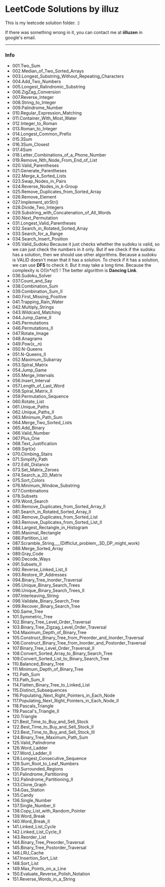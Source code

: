 LeetCode Solutions by illuz
===

This is my leetcode solution folder. :)  
  
If there was something wrong in it, you can contact me at **iilluzen** in google's email.  

---

### Info

- 001.Two_Sum
- 002.Median_of_Two_Sorted_Arrays
- 003.Longest_Substring_Without_Repeating_Characters
- 004.Add_Two_Numbers
- 005.Longest_Ralindromic_Substring
- 006.ZigZag_Conversion
- 007.Reverse_Integer
- 008.String_to_Integer
- 009.Palindrome_Number
- 010.Regular_Expression_Matching
- 011.Container_With_Most_Water
- 012.Integer_to_Roman
- 013.Roman_to_Integer
- 014.Longest_Common_Prefix
- 015.3Sum
- 016.3Sum_Closest
- 017.4Sum
- 018.Letter_Combinations_of_a_Phone_Number
- 019.Remove_Nth_Node_From_End_of_List
- 020.Valid_Parentheses
- 021.Generate_Parentheses
- 022.Merge_k_Sorted_Lists
- 023.Swap_Nodes_in_Pairs
- 024.Reverse_Nodes_in_k-Group
- 025.Remove_Duplicates_from_Sorted_Array
- 026.Remove_Element
- 027.Implement_strStr()
- 028.Divide_Two_Integers
- 029.Substring_with_Concatenation_of_All_Words
- 030.Next_Permutation
- 031.Longest_Valid_Parentheses
- 032.Search_in_Rotated_Sorted_Array
- 033.Search_for_a_Range
- 034.Search_Insert_Position
- 035.Valid_Sudoku
     Because it just checks whether the sudoku is valid, so we can just check the numbers in it only.
     But if we check if the sudoku has a solution, then we should use other algorithms. Because a sudoku is VALID doesn't mean that it has a solution.
     To check if it has a solution, we can use **DFS** to check it. But it may take a long time. Because the complexity is O((n*n)!) !
     The better algorithm is **Dancing Link**.
- 036.Sudoku_Solver
- 037.Count_and_Say
- 038.Combination_Sum
- 039.Combination_Sum_II
- 040.First_Missing_Positive
- 041.Trapping_Rain_Water
- 042.Multiply_Strings
- 043.Wildcard_Matching
- 044.Jump_Game_II
- 045.Permutations
- 046.Permutations_II
- 047.Rotate_Image
- 048.Anagrams
- 049.Pow(x,_n)
- 050.N-Queens
- 051.N-Queens_II
- 052.Maximum_Subarray
- 053.Spiral_Matrix
- 054.Jump_Game
- 055.Merge_Intervals
- 056.Insert_Interval
- 057.Length_of_Last_Word
- 058.Spiral_Matrix_II
- 059.Permutation_Sequence
- 060.Rotate_List
- 061.Unique_Paths
- 062.Unique_Paths_II
- 063.Minimum_Path_Sum
- 064.Merge_Two_Sorted_Lists
- 065.Add_Binary
- 066.Valid_Number
- 067.Plus_One
- 068.Text_Justification
- 069.Sqrt(x)
- 070.Climbing_Stairs
- 071.Simplify_Path
- 072.Edit_Distance
- 073.Set_Matrix_Zeroes
- 074.Search_a_2D_Matrix
- 075.Sort_Colors
- 076.Minimum_Window_Substring
- 077.Combinations
- 078.Subsets
- 079.Word_Search
- 080.Remove_Duplicates_from_Sorted_Array_II
- 081.Search_in_Rotated_Sorted_Array_II
- 082.Remove_Duplicates_from_Sorted_List
- 083.Remove_Duplicates_from_Sorted_List_II
- 084.Largest_Rectangle_in_Histogram
- 085.Maximal_Rectangle
- 086.Partition_List
- 087.Scramble_String___(Difficlut_problem,_3D_DP_might_work)
- 088.Merge_Sorted_Array
- 089.Gray_Code
- 090.Decode_Ways
- 091.Subsets_II
- 092.Reverse_Linked_List_II
- 093.Restore_IP_Addresses
- 094.Binary_Tree_Inorder_Traversal
- 095.Unique_Binary_Search_Trees
- 096.Unique_Binary_Search_Trees_II
- 097.Interleaving_String
- 098.Validate_Binary_Search_Tree
- 099.Recover_Binary_Search_Tree
- 100.Same_Tree
- 101.Symmetric_Tree
- 102.Binary_Tree_Level_Order_Traversal
- 103.Binary_Tree_Zigzag_Level_Order_Traversal
- 104.Maximum_Depth_of_Binary_Tree
- 105.Construct_Binary_Tree_from_Preorder_and_Inorder_Traversal
- 106.Construct_Binary_Tree_from_Inorder_and_Postorder_Traversal
- 107.Binary_Tree_Level_Order_Traversal_II
- 108.Convert_Sorted_Array_to_Binary_Search_Tree
- 109.Convert_Sorted_List_to_Binary_Search_Tree
- 110.Balanced_Binary_Tree
- 111.Minimum_Depth_of_Binary_Tree
- 112.Path_Sum
- 113.Path_Sum_II
- 114.Flatten_Binary_Tree_to_Linked_List
- 115.Distinct_Subsequences
- 116.Populating_Next_Right_Pointers_in_Each_Node
- 117.Populating_Next_Right_Pointers_in_Each_Node_II
- 118.Pascals_Triangle
- 119.Pascal's_Triangle_II
- 120.Triangle
- 121.Best_Time_to_Buy_and_Sell_Stock
- 122.Best_Time_to_Buy_and_Sell_Stock_II
- 123.Best_Time_to_Buy_and_Sell_Stock_III
- 124.Binary_Tree_Maximum_Path_Sum
- 125.Valid_Palindrome
- 126.Word_Ladder
- 127.Word_Ladder_II
- 128.Longest_Consecutive_Sequence
- 129.Sum_Root_to_Leaf_Numbers
- 130.Surrounded_Regions
- 131.Palindrome_Partitioning
- 132.Palindrome_Partitioning_II
- 133.Clone_Graph
- 134.Gas_Station
- 135.Candy
- 136.Single_Number
- 137.Single_Number_II
- 138.Copy_List_with_Random_Pointer
- 139.Word_Break
- 140.Word_Break_II
- 141.Linked_List_Cycle
- 142.Linked_List_Cycle_II
- 143.Reorder_List
- 144.Binary_Tree_Preorder_Traversal
- 145.Binary_Tree_Postorder_Traversal
- 146.LRU_Cache
- 147.Insertion_Sort_List
- 148.Sort_List
- 149.Max_Points_on_a_Line
- 150.Evaluate_Reverse_Polish_Notation
- 151.Reverse_Words_in_a_String
